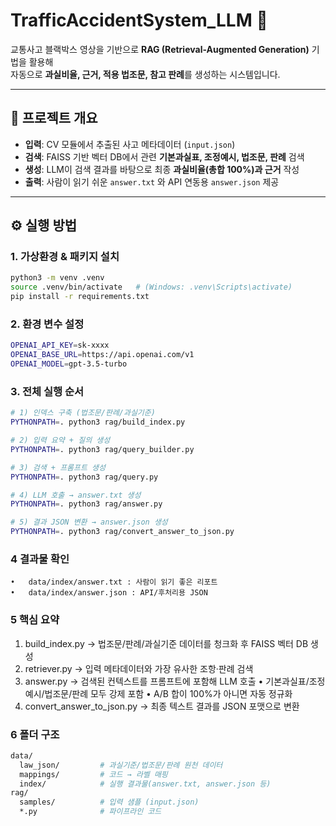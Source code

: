 # TrafficAccidentSystem_LLM 🚦

교통사고 블랙박스 영상을 기반으로 **RAG (Retrieval-Augmented Generation)** 기법을 활용해  
자동으로 **과실비율, 근거, 적용 법조문, 참고 판례**를 생성하는 시스템입니다.

---

## 📌 프로젝트 개요
- **입력**: CV 모듈에서 추출된 사고 메타데이터 (`input.json`)  
- **검색**: FAISS 기반 벡터 DB에서 관련 **기본과실표, 조정예시, 법조문, 판례** 검색  
- **생성**: LLM이 검색 결과를 바탕으로 최종 **과실비율(총합 100%)과 근거** 작성  
- **출력**: 사람이 읽기 쉬운 `answer.txt` 와 API 연동용 `answer.json` 제공  

---

## ⚙️ 실행 방법

### 1. 가상환경 & 패키지 설치
```bash
python3 -m venv .venv
source .venv/bin/activate   # (Windows: .venv\Scripts\activate)
pip install -r requirements.txt
```

### 2. 환경 변수 설정
```bash
OPENAI_API_KEY=sk-xxxx
OPENAI_BASE_URL=https://api.openai.com/v1
OPENAI_MODEL=gpt-3.5-turbo
```

### 3. 전체 실행 순서
```bash
# 1) 인덱스 구축 (법조문/판례/과실기준)
PYTHONPATH=. python3 rag/build_index.py

# 2) 입력 요약 + 질의 생성
PYTHONPATH=. python3 rag/query_builder.py

# 3) 검색 + 프롬프트 생성
PYTHONPATH=. python3 rag/query.py

# 4) LLM 호출 → answer.txt 생성
PYTHONPATH=. python3 rag/answer.py

# 5) 결과 JSON 변환 → answer.json 생성
PYTHONPATH=. python3 rag/convert_answer_to_json.py
```

### 4 결과물 확인
	•	data/index/answer.txt : 사람이 읽기 좋은 리포트
	•	data/index/answer.json : API/후처리용 JSON

### 5 핵심 요약
1.	build_index.py → 법조문/판례/과실기준 데이터를 청크화 후 FAISS 벡터 DB 생성
2.	retriever.py → 입력 메타데이터와 가장 유사한 조항·판례 검색
3.	answer.py → 검색된 컨텍스트를 프롬프트에 포함해 LLM 호출
	•	기본과실표/조정예시/법조문/판례 모두 강제 포함
	•	A/B 합이 100%가 아니면 자동 정규화
4.	convert_answer_to_json.py → 최종 텍스트 결과를 JSON 포맷으로 변환

### 6 폴더 구조
```bash
data/
  law_json/         # 과실기준/법조문/판례 원천 데이터
  mappings/         # 코드 → 라벨 매핑
  index/            # 실행 결과물(answer.txt, answer.json 등)
rag/
  samples/          # 입력 샘플 (input.json)
  *.py              # 파이프라인 코드
```



